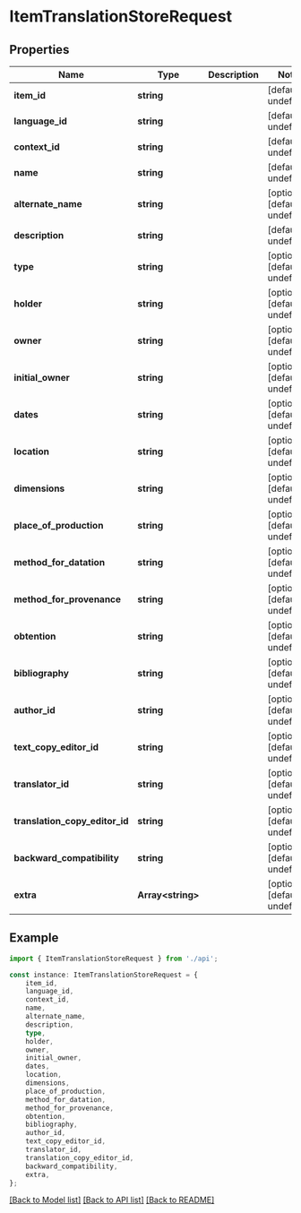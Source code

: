 # ItemTranslationStoreRequest


## Properties

Name | Type | Description | Notes
------------ | ------------- | ------------- | -------------
**item_id** | **string** |  | [default to undefined]
**language_id** | **string** |  | [default to undefined]
**context_id** | **string** |  | [default to undefined]
**name** | **string** |  | [default to undefined]
**alternate_name** | **string** |  | [optional] [default to undefined]
**description** | **string** |  | [default to undefined]
**type** | **string** |  | [optional] [default to undefined]
**holder** | **string** |  | [optional] [default to undefined]
**owner** | **string** |  | [optional] [default to undefined]
**initial_owner** | **string** |  | [optional] [default to undefined]
**dates** | **string** |  | [optional] [default to undefined]
**location** | **string** |  | [optional] [default to undefined]
**dimensions** | **string** |  | [optional] [default to undefined]
**place_of_production** | **string** |  | [optional] [default to undefined]
**method_for_datation** | **string** |  | [optional] [default to undefined]
**method_for_provenance** | **string** |  | [optional] [default to undefined]
**obtention** | **string** |  | [optional] [default to undefined]
**bibliography** | **string** |  | [optional] [default to undefined]
**author_id** | **string** |  | [optional] [default to undefined]
**text_copy_editor_id** | **string** |  | [optional] [default to undefined]
**translator_id** | **string** |  | [optional] [default to undefined]
**translation_copy_editor_id** | **string** |  | [optional] [default to undefined]
**backward_compatibility** | **string** |  | [optional] [default to undefined]
**extra** | **Array&lt;string&gt;** |  | [optional] [default to undefined]

## Example

```typescript
import { ItemTranslationStoreRequest } from './api';

const instance: ItemTranslationStoreRequest = {
    item_id,
    language_id,
    context_id,
    name,
    alternate_name,
    description,
    type,
    holder,
    owner,
    initial_owner,
    dates,
    location,
    dimensions,
    place_of_production,
    method_for_datation,
    method_for_provenance,
    obtention,
    bibliography,
    author_id,
    text_copy_editor_id,
    translator_id,
    translation_copy_editor_id,
    backward_compatibility,
    extra,
};
```

[[Back to Model list]](../README.md#documentation-for-models) [[Back to API list]](../README.md#documentation-for-api-endpoints) [[Back to README]](../README.md)
